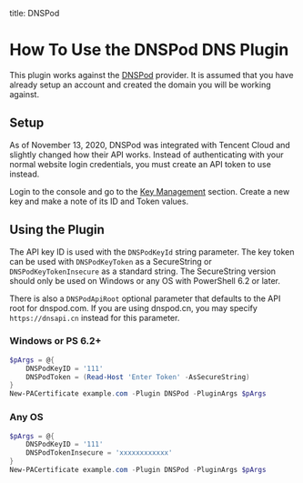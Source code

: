 title: DNSPod

# How To Use the DNSPod DNS Plugin

This plugin works against the [DNSPod](https://dnspod.com/) provider. It is assumed that you have already setup an account and created the domain you will be working against.

## Setup

As of November 13, 2020, DNSPod was integrated with Tencent Cloud and slightly changed how their API works. Instead of authenticating with your normal website login credentials, you must create an API token to use instead.

Login to the console and go to the [Key Management](https://console.dnspod.com/account/token) section. Create a new key and make a note of its ID and Token values.

## Using the Plugin

The API key ID is used with the `DNSPodKeyId` string parameter. The key token can be used with `DNSPodKeyToken` as a SecureString or `DNSPodKeyTokenInsecure` as a standard string. The SecureString version should only be used on Windows or any OS with PowerShell 6.2 or later.

There is also a `DNSPodApiRoot` optional parameter that defaults to the API root for dnspod.com. If you are using dnspod.cn, you may specify `https://dnsapi.cn` instead for this parameter.

### Windows or PS 6.2+

```powershell
$pArgs = @{
    DNSPodKeyID = '111'
    DNSPodToken = (Read-Host 'Enter Token' -AsSecureString)
}
New-PACertificate example.com -Plugin DNSPod -PluginArgs $pArgs
```

### Any OS

```powershell
$pArgs = @{
    DNSPodKeyID = '111'
    DNSPodTokenInsecure = 'xxxxxxxxxxxx'
}
New-PACertificate example.com -Plugin DNSPod -PluginArgs $pArgs
```
